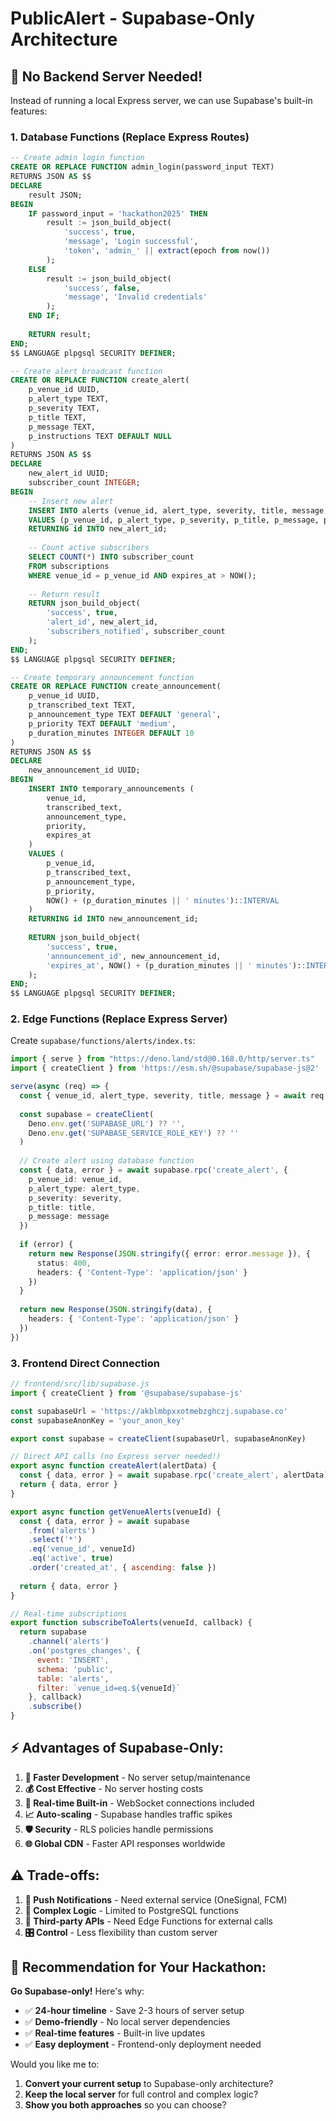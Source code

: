 # PublicAlert - Supabase-Only Architecture

## 🚀 **No Backend Server Needed!**

Instead of running a local Express server, we can use Supabase's built-in features:

### **1. Database Functions (Replace Express Routes)**

```sql
-- Create admin login function
CREATE OR REPLACE FUNCTION admin_login(password_input TEXT)
RETURNS JSON AS $$
DECLARE
    result JSON;
BEGIN
    IF password_input = 'hackathon2025' THEN
        result := json_build_object(
            'success', true,
            'message', 'Login successful',
            'token', 'admin_' || extract(epoch from now())
        );
    ELSE
        result := json_build_object(
            'success', false,
            'message', 'Invalid credentials'
        );
    END IF;
    
    RETURN result;
END;
$$ LANGUAGE plpgsql SECURITY DEFINER;

-- Create alert broadcast function
CREATE OR REPLACE FUNCTION create_alert(
    p_venue_id UUID,
    p_alert_type TEXT,
    p_severity TEXT,
    p_title TEXT,
    p_message TEXT,
    p_instructions TEXT DEFAULT NULL
)
RETURNS JSON AS $$
DECLARE
    new_alert_id UUID;
    subscriber_count INTEGER;
BEGIN
    -- Insert new alert
    INSERT INTO alerts (venue_id, alert_type, severity, title, message, instructions)
    VALUES (p_venue_id, p_alert_type, p_severity, p_title, p_message, p_instructions)
    RETURNING id INTO new_alert_id;
    
    -- Count active subscribers
    SELECT COUNT(*) INTO subscriber_count
    FROM subscriptions 
    WHERE venue_id = p_venue_id AND expires_at > NOW();
    
    -- Return result
    RETURN json_build_object(
        'success', true,
        'alert_id', new_alert_id,
        'subscribers_notified', subscriber_count
    );
END;
$$ LANGUAGE plpgsql SECURITY DEFINER;

-- Create temporary announcement function
CREATE OR REPLACE FUNCTION create_announcement(
    p_venue_id UUID,
    p_transcribed_text TEXT,
    p_announcement_type TEXT DEFAULT 'general',
    p_priority TEXT DEFAULT 'medium',
    p_duration_minutes INTEGER DEFAULT 10
)
RETURNS JSON AS $$
DECLARE
    new_announcement_id UUID;
BEGIN
    INSERT INTO temporary_announcements (
        venue_id, 
        transcribed_text, 
        announcement_type, 
        priority,
        expires_at
    )
    VALUES (
        p_venue_id, 
        p_transcribed_text, 
        p_announcement_type, 
        p_priority,
        NOW() + (p_duration_minutes || ' minutes')::INTERVAL
    )
    RETURNING id INTO new_announcement_id;
    
    RETURN json_build_object(
        'success', true,
        'announcement_id', new_announcement_id,
        'expires_at', NOW() + (p_duration_minutes || ' minutes')::INTERVAL
    );
END;
$$ LANGUAGE plpgsql SECURITY DEFINER;
```

### **2. Edge Functions (Replace Express Server)**

Create `supabase/functions/alerts/index.ts`:
```typescript
import { serve } from "https://deno.land/std@0.168.0/http/server.ts"
import { createClient } from 'https://esm.sh/@supabase/supabase-js@2'

serve(async (req) => {
  const { venue_id, alert_type, severity, title, message } = await req.json()
  
  const supabase = createClient(
    Deno.env.get('SUPABASE_URL') ?? '',
    Deno.env.get('SUPABASE_SERVICE_ROLE_KEY') ?? ''
  )
  
  // Create alert using database function
  const { data, error } = await supabase.rpc('create_alert', {
    p_venue_id: venue_id,
    p_alert_type: alert_type,
    p_severity: severity,
    p_title: title,
    p_message: message
  })
  
  if (error) {
    return new Response(JSON.stringify({ error: error.message }), {
      status: 400,
      headers: { 'Content-Type': 'application/json' }
    })
  }
  
  return new Response(JSON.stringify(data), {
    headers: { 'Content-Type': 'application/json' }
  })
})
```

### **3. Frontend Direct Connection**

```javascript
// frontend/src/lib/supabase.js
import { createClient } from '@supabase/supabase-js'

const supabaseUrl = 'https://akblmbpxxotmebzghczj.supabase.co'
const supabaseAnonKey = 'your_anon_key'

export const supabase = createClient(supabaseUrl, supabaseAnonKey)

// Direct API calls (no Express server needed!)
export async function createAlert(alertData) {
  const { data, error } = await supabase.rpc('create_alert', alertData)
  return { data, error }
}

export async function getVenueAlerts(venueId) {
  const { data, error } = await supabase
    .from('alerts')
    .select('*')
    .eq('venue_id', venueId)
    .eq('active', true)
    .order('created_at', { ascending: false })
  
  return { data, error }
}

// Real-time subscriptions
export function subscribeToAlerts(venueId, callback) {
  return supabase
    .channel('alerts')
    .on('postgres_changes', {
      event: 'INSERT',
      schema: 'public',
      table: 'alerts',
      filter: `venue_id=eq.${venueId}`
    }, callback)
    .subscribe()
}
```

## ⚡ **Advantages of Supabase-Only:**

1. **🚀 Faster Development** - No server setup/maintenance
2. **💰 Cost Effective** - No server hosting costs
3. **🔄 Real-time Built-in** - WebSocket connections included
4. **📈 Auto-scaling** - Supabase handles traffic spikes
5. **🛡️ Security** - RLS policies handle permissions
6. **🌐 Global CDN** - Faster API responses worldwide

## ⚠️ **Trade-offs:**

1. **🔔 Push Notifications** - Need external service (OneSignal, FCM)
2. **🧮 Complex Logic** - Limited to PostgreSQL functions
3. **🔗 Third-party APIs** - Need Edge Functions for external calls
4. **🎛️ Control** - Less flexibility than custom server

## 🤔 **Recommendation for Your Hackathon:**

**Go Supabase-only!** Here's why:
- ✅ **24-hour timeline** - Save 2-3 hours of server setup
- ✅ **Demo-friendly** - No local server dependencies
- ✅ **Real-time features** - Built-in live updates
- ✅ **Easy deployment** - Frontend-only deployment needed

Would you like me to:
1. **Convert your current setup** to Supabase-only architecture?
2. **Keep the local server** for full control and complex logic?
3. **Show you both approaches** so you can choose?